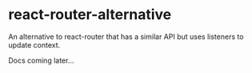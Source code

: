 # react-router-alternative

An alternative to react-router that has a similar API but uses listeners to update context.

Docs coming later...
